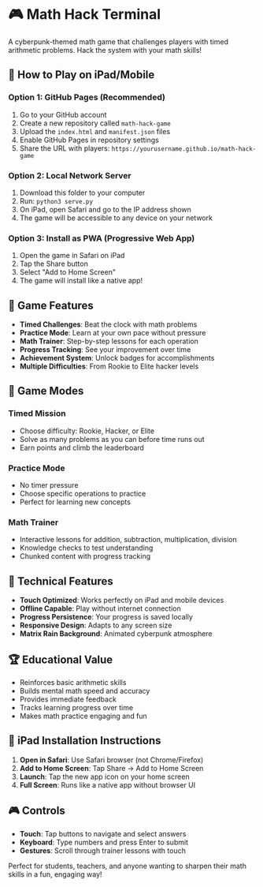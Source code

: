 # 🎮 Math Hack Terminal

A cyberpunk-themed math game that challenges players with timed arithmetic problems. Hack the system with your math skills!

## 🚀 How to Play on iPad/Mobile

### Option 1: GitHub Pages (Recommended)
1. Go to your GitHub account
2. Create a new repository called `math-hack-game`
3. Upload the `index.html` and `manifest.json` files
4. Enable GitHub Pages in repository settings
5. Share the URL with players: `https://yourusername.github.io/math-hack-game`

### Option 2: Local Network Server
1. Download this folder to your computer
2. Run: `python3 serve.py`
3. On iPad, open Safari and go to the IP address shown
4. The game will be accessible to any device on your network

### Option 3: Install as PWA (Progressive Web App)
1. Open the game in Safari on iPad
2. Tap the Share button
3. Select "Add to Home Screen"
4. The game will install like a native app!

## 🎯 Game Features

- **Timed Challenges**: Beat the clock with math problems
- **Practice Mode**: Learn at your own pace without pressure
- **Math Trainer**: Step-by-step lessons for each operation
- **Progress Tracking**: See your improvement over time
- **Achievement System**: Unlock badges for accomplishments
- **Multiple Difficulties**: From Rookie to Elite hacker levels

## 🎨 Game Modes

### Timed Mission
- Choose difficulty: Rookie, Hacker, or Elite
- Solve as many problems as you can before time runs out
- Earn points and climb the leaderboard

### Practice Mode
- No timer pressure
- Choose specific operations to practice
- Perfect for learning new concepts

### Math Trainer
- Interactive lessons for addition, subtraction, multiplication, division
- Knowledge checks to test understanding
- Chunked content with progress tracking

## 🔧 Technical Features

- **Touch Optimized**: Works perfectly on iPad and mobile devices
- **Offline Capable**: Play without internet connection
- **Progress Persistence**: Your progress is saved locally
- **Responsive Design**: Adapts to any screen size
- **Matrix Rain Background**: Animated cyberpunk atmosphere

## 🏆 Educational Value

- Reinforces basic arithmetic skills
- Builds mental math speed and accuracy
- Provides immediate feedback
- Tracks learning progress over time
- Makes math practice engaging and fun

## 📱 iPad Installation Instructions

1. **Open in Safari**: Use Safari browser (not Chrome/Firefox)
2. **Add to Home Screen**: Tap Share → Add to Home Screen
3. **Launch**: Tap the new app icon on your home screen
4. **Full Screen**: Runs like a native app without browser UI

## 🎮 Controls

- **Touch**: Tap buttons to navigate and select answers
- **Keyboard**: Type numbers and press Enter to submit
- **Gestures**: Scroll through trainer lessons with touch

Perfect for students, teachers, and anyone wanting to sharpen their math skills in a fun, engaging way!